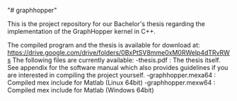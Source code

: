 "# graphhopper" 

This is the project repository for our Bachelor's thesis regarding the implementation of the GraphHopper kernel in C++.

The compiled program and the thesis is available for download at:
https://drive.google.com/drive/folders/0BxPtSV8mme0xM0RWelp4dTRvRWs
The following files are currently available:
-thesis.pdf : The thesis itself. See appendix for the software manual which also provides guidelines if you are interested in compiling the project yourself.
-graphhopper.mexa64 : Compiled mex include for Matlab (Linux 64bit)
-graphhopper.mexw64 : Compiled mex include for Matlab (Windows 64bit)